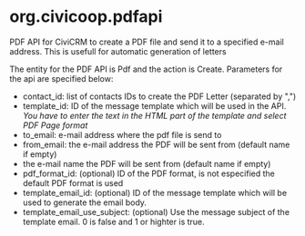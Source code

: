 # org.civicoop.pdfapi
PDF API for CiviCRM to create a PDF file and send it to a specified e-mail address.
This is usefull for automatic generation of letters

The entity for the PDF API is Pdf and the action is Create.
Parameters for the api are specified below:
- contact_id: list of contacts IDs to create the PDF Letter (separated by ",")
- template_id: ID of the message template which will be used in the API. _You have to enter the text in the HTML part of the template and select PDF Page format_
- to_email: e-mail address where the pdf file is send to
- from_email: the e-mail address the PDF will be sent from (default name if empty)
- the e-mail name the PDF will be sent from (default name if empty)
- pdf_format_id: (optional) ID of the PDF format, is not especified the default PDF format is used
- template_email_id: (optional) ID of the message template which will be used to generate the email body.
- template_email_use_subject: (optional) Use the message subject of the template email. 0 is false and 1 or highter is true.

